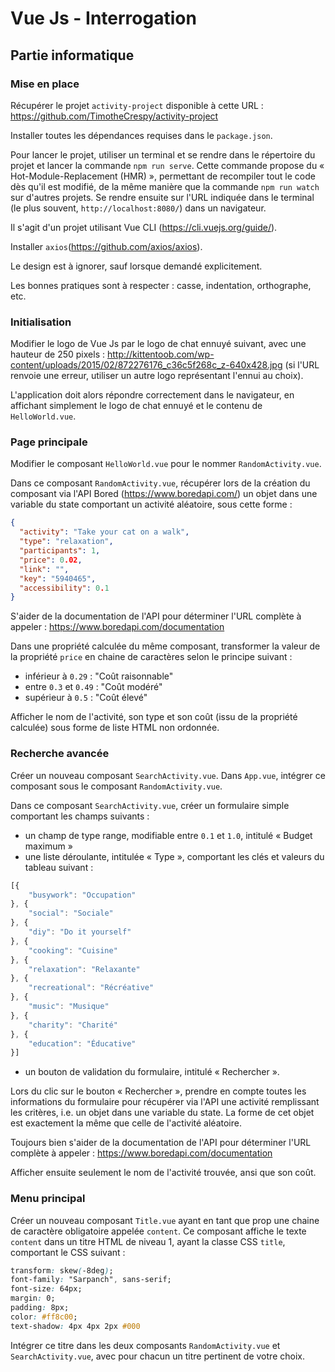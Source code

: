 # Vue Js - Interrogation

## Partie informatique

### Mise en place

Récupérer le projet `activity-project` disponible à cette URL : https://github.com/TimotheCrespy/activity-project

Installer toutes les dépendances requises dans le `package.json`.

Pour lancer le projet, utiliser un terminal et se rendre dans le répertoire du projet et lancer la commande `npm run serve`. Cette commande propose du « Hot-Module-Replacement (HMR) », permettant de recompiler tout le code dès qu'il est modifié, de la même manière que la commande `npm run watch` sur d'autres projets. Se rendre ensuite sur l'URL indiquée dans le terminal (le plus souvent, `http://localhost:8080/`) dans un navigateur.

Il s'agit d'un projet utilisant Vue CLI (https://cli.vuejs.org/guide/).

Installer `axios`(https://github.com/axios/axios).

Le design est à ignorer, sauf lorsque demandé explicitement.

Les bonnes pratiques sont à respecter : casse, indentation, orthographe, etc.

### Initialisation

Modifier le logo de Vue Js par le logo de chat ennuyé suivant, avec une hauteur de 250 pixels : http://kittentoob.com/wp-content/uploads/2015/02/872276176_c36c5f268c_z-640x428.jpg (si l'URL renvoie une erreur, utiliser un autre logo représentant l'ennui au choix).

L'application doit alors répondre correctement dans le navigateur, en affichant simplement le logo de chat ennuyé et le contenu de `HelloWorld.vue`.

### Page principale

Modifier le composant `HelloWorld.vue` pour le nommer `RandomActivity.vue`.

Dans ce composant `RandomActivity.vue`, récupérer lors de la création du composant via l'API Bored (https://www.boredapi.com/) un objet dans une variable du state comportant un activité aléatoire, sous cette forme :
```json
{
  "activity": "Take your cat on a walk",
  "type": "relaxation",
  "participants": 1,
  "price": 0.02,
  "link": "",
  "key": "5940465",
  "accessibility": 0.1
}
```

S'aider de la documentation de l'API pour déterminer l'URL complète à appeler : https://www.boredapi.com/documentation

Dans une propriété calculée du même composant, transformer la valeur de la propriété `price` en chaine de caractères selon le principe suivant :
- inférieur à `0.29` : "Coût raisonnable"
- entre `0.3` et `0.49` : "Coût modéré"
- supérieur à `0.5` : "Coût élevé"

Afficher le nom de l'activité, son type et son coût (issu de la propriété calculée) sous forme de liste HTML non ordonnée.

### Recherche avancée

Créer un nouveau composant `SearchActivity.vue`.
Dans `App.vue`, intégrer ce composant sous le composant `RandomActivity.vue`.

Dans ce composant `SearchActivity.vue`, créer un formulaire simple comportant les champs suivants :
- un champ de type range, modifiable entre `0.1` et `1.0`, intitulé « Budget maximum »
- une liste déroulante, intitulée « Type », comportant les clés et valeurs du tableau suivant :
```js
[{
    "busywork": "Occupation"
}, {
    "social": "Sociale"
}, {
    "diy": "Do it yourself"
}, {
    "cooking": "Cuisine"
}, {
    "relaxation": "Relaxante"
}, {
    "recreational": "Récréative"
}, {
    "music": "Musique"
}, {
    "charity": "Charité"
}, {
    "education": "Éducative"
}]
```
- un bouton de validation du formulaire, intitulé « Rechercher ».

Lors du clic sur le bouton « Rechercher », prendre en compte toutes les informations du formulaire pour récupérer via l'API une activité remplissant les critères, i.e. un objet dans une variable du state. La forme de cet objet est exactement la même que celle de l'activité aléatoire.

Toujours bien s'aider de la documentation de l'API pour déterminer l'URL complète à appeler : https://www.boredapi.com/documentation

Afficher ensuite seulement le nom de l'activité trouvée, ansi que son coût.

### Menu principal

Créer un nouveau composant `Title.vue` ayant en tant que prop une chaine de caractère obligatoire appelée `content`. Ce composant affiche le texte `content` dans un titre HTML de niveau 1, ayant la classe CSS `title`, comportant le CSS suivant :
```css
transform: skew(-8deg);
font-family: "Sarpanch", sans-serif;
font-size: 64px;
margin: 0;
padding: 8px;
color: #ff8c00;
text-shadow: 4px 4px 2px #000
```

Intégrer ce titre dans les deux composants `RandomActivity.vue` et `SearchActivity.vue`, avec pour chacun un titre pertinent de votre choix.